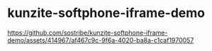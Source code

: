 # kunzite-softphone-iframe-demo



https://github.com/sostribe/kunzite-softphone-iframe-demo/assets/414967/af467c9c-9f6a-4020-ba8a-c1caf1970057

